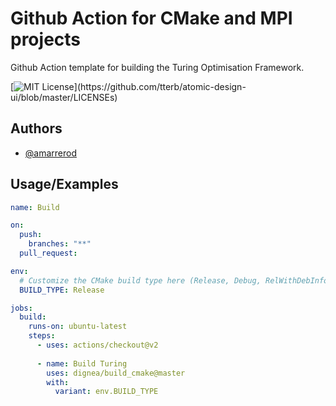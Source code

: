 
# Github Action for CMake and MPI projects

Github Action template for building the Turing Optimisation Framework.


[![MIT License](https://img.shields.io/apm/l/atomic-design-ui.svg?)](https://github.com/tterb/atomic-design-ui/blob/master/LICENSEs)


## Authors

- [@amarrerod](https://www.github.com/amarrerod)


## Usage/Examples

```yaml
name: Build

on:
  push:
    branches: "**"
  pull_request:

env:
  # Customize the CMake build type here (Release, Debug, RelWithDebInfo, etc.)
  BUILD_TYPE: Release

jobs:
  build:
    runs-on: ubuntu-latest
    steps:
      - uses: actions/checkout@v2
      
      - name: Build Turing
        uses: dignea/build_cmake@master
        with:
          variant: env.BUILD_TYPE   
```

